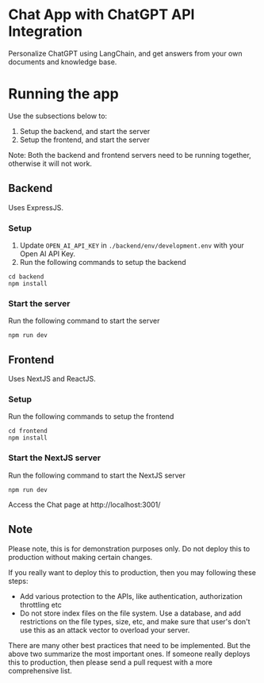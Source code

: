 # Chat App with ChatGPT API Integration

Personalize ChatGPT using LangChain, and get answers from your own documents and knowledge base.

# Running the app

Use the subsections below to:
1. Setup the backend, and start the server
1. Setup the frontend, and start the server

Note: Both the backend and frontend servers need to be running together, otherwise it will not work.

## Backend

Uses ExpressJS.

### Setup

1. Update `OPEN_AI_API_KEY` in `./backend/env/development.env` with your Open AI API Key.
1. Run the following commands to setup the backend

```
cd backend
npm install
```

### Start the server

Run the following command to start the server
```
npm run dev
```

## Frontend

Uses NextJS and ReactJS.

### Setup

Run the following commands to setup the frontend

```
cd frontend
npm install
```

### Start the NextJS server

Run the following command to start the NextJS server
```
npm run dev
```

Access the Chat page at http://localhost:3001/

## Note
Please note, this is for demonstration purposes only. Do not deploy this to production without making certain changes.

If you really want to deploy this to production, then you may following these steps:
* Add various protection to the APIs, like authentication, authorization throttling etc
* Do not store index files on the file system. Use a database, and add restrictions on the file types, size, etc, and make sure that user's don't use this as an attack vector to overload your server.

There are many other best practices that need to be implemented. But the above two summarize the most important ones. If someone really deploys this to production, then please send a pull request with a more comprehensive list.
